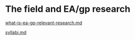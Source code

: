 # The field and EA/gp research

[what-is-ea-gp-relevant-research.md](what-is-ea-gp-relevant-research.md "mention")

[syllabi.md](syllabi.md "mention")

